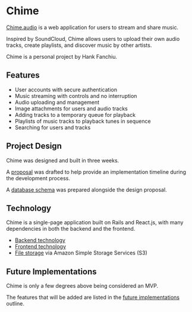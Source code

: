 # Chime

[Chime.audio][chime] is a web application for users to stream and share music.

Inspired by SoundCloud, Chime allows users to upload their own audio tracks, create playlists, and discover music by other artists.

Chime is a personal project by Hank Fanchiu.

## Features

- User accounts with secure authentication
- Music streaming with controls and no interruption
- Audio uploading and management
- Image attachments for users and audio tracks
- Adding tracks to a temporary queue for playback
- Playlists of music tracks to playback tunes in sequence
- Searching for users and tracks

## Project Design

Chime was designed and built in three weeks.

A [proposal][proposal] was drafted to help provide an implementation timeline during the development process.

A [database schema][schema] was prepared alongside the design proposal.

## Technology

Chime is a single-page application built on Rails and React.js, with many dependencies in both the backend and the frontend.

- [Backend technology][backend]
- [Frontend technology][frontend]
- [File storage][file storage] via Amazon Simple Storage Services (S3)

## Future Implementations

Chime is only a few degrees above being considered an MVP.

The features that will be added are listed in the [future implementations][future] outline.

[chime]: https://chime.audio
[proposal]: ./docs/proposal.md
[schema]: ./docs/schema.md
[backend]: ./docs/backend.md
[frontend]: ./docs/frontend.md
[file storage]: ./docs/file_storage.md
[future]: ./docs/future.md
